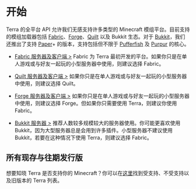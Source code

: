 # 开始

Terra 的全平台 API 允许我们无感支持许多类型的 Minecraft 模组平台。目前支持的模组加载器包括 [Fabric](https://fabricmc.net/)、[Forge](https://files.minecraftforge.net/)、[Quilt](https://quiltmc.org/) 以及 Bukkit 生态。对于 [Bukkit](https://dev.bukkit.org/)，我们还推出了支持 [Paper](https://papermc.io/)+ 的版本，支持包括但不限于 [Pufferfish](https://github.com/pufferfish-gg/Pufferfish) 及 [Purpur](https://purpurmc.org/) 的核心。

* [Fabric 服务器及客户端 >](getting-started.fabric-forge-and-quilt-installation.md)
  Fabric 为 Terra 最初开发的平台。如果你只是在单人游戏或与好友一起玩的小型服务器中使用，则建议选择 Fabric。

* [Quilt 服务器及客户端 >](getting-started.fabric-forge-and-quilt-installation.md)
  如果你只是在单人游戏或与好友一起玩的小型服务器中使用，则建议选择 Quilt。

* [Forge 服务器及客户端 >](getting-started.fabric-forge-and-quilt-installation.md)
  如果你只是在单人游戏或与好友一起玩的小型服务器中使用，则建议选择 Forge。但如果你只需要使用 Terra，则建议你使用 Fabric。

* [Bukkit 服务器 >](getting-started.bukkit-installation.md)
  推荐人数较多规模较大的服务器使用。你可能更喜欢使用 Bukkit，因为大型服务器总是会用到许多插件。小型服务器不建议使用 Bukkit，若要在这种情况下使用 Terra，则建议选择 Fabric。

## 所有现存与往期发行版

想要知晓 Terra 是否支持你的 Minecraft？你可以在[这里](getting-started.versions.md)找到受支持、不受支持以及旧版本的 Terra 列表。